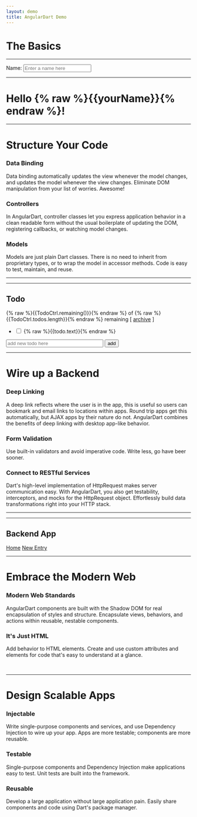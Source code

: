 ```yaml
---
layout: demo
title: AngularDart Demo
---
```


<h1 id="the-basics">The Basics</h1>
<div class="row example">
  <div class="col-md-8 app-source" app-source="hello.html hello.dart"
       annotate="hello.annotation"></div>
  <hr class="spacer" />
  <div class="col-md-4">
    <span hint></span>
    <span class="pull-right" js-fiddle="hello.html"
          style="display: none;"></span>
    <div class="tabs-spacer"></div>
    <div class="well" ng-non-bindable>
      <div class="angular-dart-example" id="hello-app">
        <label>Name:</label>
        <input type="text" ng-model="yourName"
               placeholder="Enter a name here">
        <hr>
        <h1 ng-cloak>Hello {% raw %}{{yourName}}{% endraw %}!</h1>
      </div><!-- /#hello-app -->
    </div><!-- .well -->
  </div><!-- .col-md-4 -->
</div><!-- .row -->

<hr class="shield" />

<h1 id="add-some-control">Structure Your Code</h1>
<div class="row">
  <div class="col-md-4">
    <h3>Data Binding</h3>
    <p>
      Data binding automatically updates the view whenever the model
      changes, and updates the model whenever the view changes.
      Eliminate DOM manipulation from your list of worries. Awesome!
    </p>
  </div>
  <div class="col-md-4">
    <h3>Controllers</h3>
    <p>
      In AngularDart, controller classes let you express application
      behavior in a clean readable form without the usual boilerplate of
      updating the DOM, registering callbacks, or watching model changes.
    </p>
  </div>
  <div class="col-md-4">
    <h3>Models</h3>
    <p>
      Models are just plain Dart classes. There is no need to inherit from
      proprietary types, or to wrap the model in accessor methods. Code is
      easy to test, maintain, and reuse.
    </p>
  </div><!-- /.col-md-4 -->
</div><!-- /.row -->

<hr class="spacer" />

<div class=" row example">
  <div class="col-md-8 app-source" app-source="todo.html todo.dart todo.css"
       annotate="todo.annotation"></div>
  <hr class="spacer" />
  <div class="col-md-4">
    <span hint></span>
    <span class="pull-right" js-fiddle="todo.html todo.dart todo.css"
          style="display: none;"></span>
    <div class="tabs-spacer"></div>
    <div class="well" ng-non-bindable>
      <h2>Todo</h2>
      <div class="angular-dart-example" todo-list id="todo-app" ng-cloak>
        <span>{% raw %}{{TodoCtrl.remaining()}}{% endraw %} of {% raw %}{{TodoCtrl.todos.length}}{% endraw %} remaining</span>
        [ <a href="" ng-click="TodoCtrl.archive()">archive</a> ]
        <ul class="unstyled">
          <li ng-repeat="todo in TodoCtrl.todos">
            <input type="checkbox" ng-model="todo.done">
            <span class="done-{% raw %}{{todo.done}}{% endraw %}">{% raw %}{{todo.text}}{% endraw %}</span>
          </li>
        </ul>
        <form ng-submit="TodoCtrl.addTodo()">
          <input type="text" ng-model="TodoCtrl.todoText"  size="30"
                 placeholder="add new todo here">
          <input class="btn btn-primary btn-small" type="submit" value="add">
        </form>
      </div><!-- /.angular-dart-example -->
    </div><!-- /.well -->
  </div><!-- /.col-md-4 -->
</div><!-- /.row -->

<div class="modal hide fade" style="display: none;" id="videoModal">
  <div class="modal-header">
    <a class="close" data-dismiss="modal">×</a>
    <h3>Build Single-Page Apps</h3>
  </div><!-- /.modal-header -->
  <div class="modal-body">
  </div><!-- /.modal-body -->
</div><!-- /.modal -->

<hr class="shield" />

<h1 id="wire-up-a-backend">Wire up a Backend</h1>
<div class="row">
  <div class="col-md-4">
    <h3>Deep Linking</h3>
    <p>
      A deep link reflects where the user is in the app, this is useful so
      users can bookmark and email links to locations within apps. Round
      trip apps get this automatically, but AJAX apps by their nature do
      not. AngularDart combines the benefits of deep linking with desktop
      app-like behavior.
    </p>
  </div>
  <div class="col-md-4">
    <h3>Form Validation</h3>
    <p>
      Use built-in validators and avoid imperative code. Write less, go
      have beer sooner.
    </p>
  </div>
  <div class="col-md-4">
    <h3>Connect to RESTful Services</h3>
    <p>
      Dart's high-level implementation of HttpRequest makes server
      communication easy. With AngularDart, you also get testability,
      interceptors, and mocks for the HttpRequest object. Effortlessly
      build data transformations right into your HTTP stack.
    </p>
  </div>
</div>

<hr class="spacer" />

<div class="row example">
<div class="col-md-8 app-source"
     app-source="index.html backend.dart list.html new.html"></div>
<hr class="spacer" />
<div class="col-md-4">
  <span hint></span>
  <span class="pull-right"  resource="resource" module="classlist"></span>
  <div class="tabs-spacer"></div>
  <div class="well" ng-non-bindable>
    <h2>Backend App</h2>
    <div class="angular-dart-example" id="backend-app">
<nav>
<a href="/demo/">Home</a>
<a href="/demo/new">New Entry</a>
</nav>
<ng-view></ng-view>
      </div><!-- /.well -->
    </div><!-- /.col-md-4 -->
  </div><!-- /.row -->
</div>

  <hr class="shield" />

  <h1 id="create-components">Embrace the Modern Web</h1>
<div class="row">
<div class="col-md-4">
  <h3>Modern Web Standards</h3>
  <p>
      AngularDart components are built with the Shadow DOM for real
      encapsulation of styles and structure. Encapsulate views,
      behaviors, and actions within reusable, nestable components.
  </p>
</div>
<div class="col-md-4">
  <h3>It's Just HTML</h3>
  <p>
    Add behavior to HTML elements. Create and use custom attributes and
    elements for code that's easy to understand at a glance.
  </p>
</div>
<div class="col-md-4"> &nbsp; </div>
</div>

<!--<div class="row example">TODO: Add code for example illustrating component use?</div>-->

<hr class="shield" />

<h1 id="embed-and-inject">Design Scalable Apps</h1>
<div class="row">
  <div class="col-md-4">
    <h3>Injectable</h3>
    <p>
      Write single-purpose components and services, and use Dependency
      Injection to wire up your app. Apps are more testable; components
      are more reusable.
    </p>
  </div><!-- /.col-md-4 -->
  <div class="col-md-4">
    <h3>Testable</h3>
    <p>
      Single-purpose components and Dependency Injection make applications
      easy to test. Unit tests are built into the framework.
    </p>
  </div><!-- /.col-md-4 -->
  <div class="col-md-4">
    <h3>Reusable</h3>
    <p>
      Develop a large application without large application pain. Easily
      share components and code using Dart's package manager.
    </p>
  </div><!-- /.col-md-4 -->
</div><!-- /.row -->


<!-- JavaScript at the bottom for fast page loading -->
<!-- end scripts -->

<div class="hello-code">
<!-- ============== Hello ============== -->
<script type="text/ng-template" id="hello.html">
    <div>
        <label>Name:</label>
        <input type="text" ng-model="yourName"
               placeholder="Enter a name here">
        <hr>
        <h1 ng-cloak>Hello {% raw %}{{yourName}}{% endraw %}!</h1>
    </div>
</script>
<script id="hello.dart" type="text/dart">
import 'package:angular/angular.dart';
import 'package:angular/application_factory.dart';

main() {
  applicationFactory().run();
}
</script>
<script type="text/ng-template" id="hello.annotation">
{ "hello.html":
{ "ng-app": "Tells AngularDart to be active in this portion of the page. In this case the entire document."
, "ng-model": "This links the form and the model. This means that any changes to the control update the data in your model, and when you change the model it updates the control. Try it! Type in the control and see it update below."
, "{% raw %}{{yourName}}{% endraw %}": "The <code>{% raw %}{{ }}{% endraw %}</code> are a declarative way of specifying data binding locations in the HTML. AngularDart will automatically update this text whenever the <code>yourName</code> property changes."
}
}
</script>
</div>
<div class="todo-code">
<!-- ============== TODO ============== -->
<style type="text/css" id="todo.css">
  .done-true {
      text-decoration: line-through;
      color: grey;
  }
</style>
<script id="todo.dart" type="text/dart">
import 'package:angular/angular.dart';
import 'package:angular/application_factory.dart';

/* Use the Controller annotation to indicate that this class is an
 * Angular Directive. The compiler will instantiate the directive if
 * it finds it in the DOM.
 *
 * The selector field defines the CSS selector that will trigger the
 * directive. It can be any valid CSS selector which does not cross
 * element boundaries.
 *
 * The publishAs field specifies that the directive instance should be
 * assigned to the current scope under the name specified.
 *
 * The directive's public fields are available for data binding from the view.
 * Similarly, the directive's public methods can be invoked from the view.
 */
@Controller(
    selector: '[todo-list]',
    publishAs: 'TodoCtrl')
class TodoController {
  List<Todo> todos;
  String todoText;

  TodoController() {
    todos = [
        new Todo('learn angular', true),
        new Todo('build an angular app', false)
    ];
  }

  void addTodo() {
    todos.add(new Todo(todoText, false));
    todoText = '';
  }

  int remaining() {
    var count = 0;
    for (var i = 0; i < todos.length; i++) {
      count += todos[i].done ? 0 : 1;
    }
    return count;
  }

  void archive() {
    var oldTodos = todos;
    todos = [];
    for (var i = 0; i < oldTodos.length; i++) {
      if (!oldTodos[i].done)
        todos.add(oldTodos[i]);
    }
  }
}

class Todo {
  String text;
  bool done;

  Todo(this.text, this.done);
}

class TodoModule extends Module {
  TodoModule() {
    type(TodoController);
  }
}

main() {
  applicationFactory()
      .addModule(new TodoModule())
      .run();
}
</script>
<script type="text/ng-template" id="todo.html">
  <h2>Todo</h2>
  <div todo-list ng-cloak>
  <span>
    {% raw %}{{TodoCtrl.remaining()}}{% endraw %} of {% raw %}{{TodoCtrl.todos.length}}{% endraw %} remaining
  </span>
      [ <a href="" ng-click="TodoCtrl.archive()">archive</a> ]
      <ul class="unstyled">
          <li ng-repeat="todo in TodoCtrl.todos">
              <input type="checkbox" ng-model="todo.done">
              <span class="done-{% raw %}{{todo.done}}{% endraw %}">{% raw %}{{todo.text}}{% endraw %}</span>
          </li>
      </ul>
      <form ng-submit="TodoCtrl.addTodo()">
          <input type="text" ng-model="TodoCtrl.todoText"  size="30"
                 placeholder="add new todo here">
          <input class="btn-primary" type="submit" value="add">
      </form>
  </div>
</script>
<script type="text/ng-template" id="todo.annotation">
  { "todo.html":
  { "ng-app": "Tells AngularDart to be active in this portion of the page. In this case the entire document."
  , "angular.min.js": "Load AngularJS."
  , "todo.js": "Your behavior lives in JavaScript controllers."
  , "ng-controller": "The behavior of content under this element will be managed using the <code>TodoCtrl</code> class defined in <code>todo.js</code>."
  , "{% raw %}{{remaining()}}{% endraw %}": "The <code>{% raw %}{{ }}{% endraw %}</code> are a declarative way of specifying data binding locations in the HTML. AngularDart will automatically update this text whenever the <code>remaining()</code> function return value changes."
  , "ng-click": "Instead of registering event-handlers, you declare which method on the controller to call. Here clicking the link will call <code>archive()</code> method."
  , "ng-repeat": "Use <code>ng-repeat</code> to unroll a collection. Here, for every object in <code>todos</code>, AngularDart will create new copy of the <code>&lt;li&gt;</code> element. When objects are added to the <code>todos</code> collection the <code>ng-repeat</code> automatically adds new <code>&lt;li&gt;</code> elements into the DOM. Similarly when the objects are removed from <code>todos</code> then the corresponding <code>&lt;li&gt;</code> element is removed as well. This is one of the most versatile directives in AngularDart."
  , "ng-model": "This links the form and the model. This means that any changes to the control update the data in your model, and when you change the model it updates the control. AngularDart automatically copies the state of the checkbox into <code>todo.done</code>. Conversely, if you update <code>todo.done</code> you will see the checkbox respond accordingly."
  , "{% raw %}{{todo.done}}{% endraw %}": "To show strikethroughs for completed tasks we have created a CSS class <code>done-true</code>. When the <code>todo.done</code> is <code>true</code> the resulting CSS selector is <code>done-true</code> which then applies the strikethrough."
  , "ng-submit": "Intercepts form submission and instead calls <code>addTodo()</code>. Inside this method we read the <code>todoText</code> property and insert it into the <code>todos</code> collection."
  }

  , "todo.css":
  { ".done-true": "Add strikethrough decoration when the task is done."
  }

  , "todo.js":
  { "TodoCtrl": "The controller is the code behind the view. You can clearly see your application behavior because there is no DOM manipulation or framework specific boilerplate. Just simple, readable JavaScript."
  , "$scope": "<code>$scope</code> contains your model data. It is the glue between the controller and the view. The <code>$scope</code> is just one of the services that can be injected into the controller."
  , "todos": "We are creating the model with two initial todo items. Notice that a you simply assign your model to the <code>$scope</code> and AngularDart reflects the state in the UI automatically. The model data is a Plain-Old-JavaScript-Object no need to wrap it in proxy or accesses the property through special setter methods."
  , "addTodo": "We are assigning the behavior into the <code>$scope</code> so that the <code>ng-click</code> can invoke it."
  , "push": "This is unmodified <code>Array.push</code> method. Calling it updates the model, which then updates the view through data-binding. The <code>ng&ndash;repeat</code> is bound to this array. It automatically unrolls the array and adds the new DOM element into the view. (see <code>ng&ndash;repeat</code> in <code>index.html</code> tab.)"
  , "todoText": "Because of  bi-directional data-binding, the model is always up to date. This means that we can simply read the state of the user input. No need for registering callbacks, event listeners or using framework dependent API."
  , "''": "Writing to the form controls is just as easy. The data-binding will clear the control for us."
  , "remaining": "This is a computed property. No need to define its dependencies or worry about when it needs to be updated."
  , "[]": "You can replace the model with new instance at any time, without doing any special model listener registration."
  }
  }
</script>
</div>
<div class="classlist-code">
    <!-- ============== Classlist ============== -->
    <script id="backend.dart" type="text/dart">
import 'package:angular/angular.dart';
import 'package:angular/application_factory.dart';
import 'package:angular/routing/module.dart';
import 'package:firebase/firebase.dart';
import 'package:angularfire/angularfire.dart';

class BackendAppModule extends Module {
  BackendAppModule() {
    type(SystemPanelCtrl);
    type(NewEntryFormCtrl);
    type(FirebaseResultsAdapter);
    value(RouteInitializerFn, backendAppRouteInit);
  }
}

void backendAppRouteInit(Router router, ViewFactory view) {
  router.root
      ..addRoute(
          name: 'new',
          path: '/demo/new',
          enter: view('./new.html'))
      ..addRoute(
          defaultRoute: true,
          name: 'demohome',
          path: '/demo/',
          enter: view('./list.html'));
}

@Injectable()
class FirebaseResultsAdapter {
  static const String BASE = 'https://angular-dart-homepage.firebaseio.com/';
  AngularFire _results;

  FirebaseResultsAdapter() {
    Firebase fb = new Firebase(BASE);
    _results = new AngularFire(fb);
  }

  AngularFire get results =>  _results;
}

@Controller(
  selector: '[system-panel]',
  publishAs: 'panel')
class SystemPanelCtrl {
  final Scope scope;
  bool filterOn = false;
  List results;

  SystemPanelCtrl(RouteProvider routeProvider, this.scope,
                  FirebaseResultsAdapter adapter) {
    Map params = routeProvider.parameters;
    results = adapter.results.values;
  }
}

class SystemEntry {
  static Map<String, String> statusValues() => const {
    "functional"    : "Operations Normal!",
    "unpredictable" : "Runs OK ... Sometimes",
    "crashing"      : "Ughh? What's going on?",
    "offline"       : "Nope. It's not responding"
  };

  static Map<String, String> topicValues() => const {
    "webserver" : "Webserver",
    "db"        : "Database Engine",
    "billing"   : "Billing System",
    "coffee"    : "Coffee Machine"
  };

  String statusKey, topicKey, status, topic;

  SystemEntry(this.topicKey, this.statusKey) {
    topic  = SystemEntry.topicValues()[topicKey];
    status = SystemEntry.statusValues()[statusKey];
  }

  Map<String, String> export() => {
    'topicKey': topicKey,
    'topic': topic,
    'statusKey': statusKey,
    'status': status
  };
}

@Controller(
  selector: '[entry-form-ctrl]',
  publishAs: 'form')
class NewEntryFormCtrl {
  final Scope _scope;
  final NgForm _form;
  final Router _router;

  AngularFire _results;
  String topicKey;
  String statusKey;
  List statuses;
  List topics;

  NewEntryFormCtrl(this._router, this._scope, this._form,
                   FirebaseResultsAdapter adapter) {
    topics   = formatAsOptions(SystemEntry.topicValues());
    statuses = formatAsOptions(SystemEntry.statusValues());
    _results = adapter.results;
  }

  List formatAsOptions(Map items) {
    var options = [];
    items.forEach((value, title) {
      options.add({
        'value' : value,
        'title' : title
      });
    });
    return options;
  }

  submit() {
    SystemEntry entry = new SystemEntry(topicKey, statusKey);
    print(entry.export());
    _results.add(entry.export());
    _router.gotoUrl('home');
  }
}

main() {
  applicationFactory()
      .addModule(new BackendAppModule())
      .run();
}
    </script>
    <script type="text/ng-template" id="index.html">
      <nav>
        <a href="/">Home</a>
        <a href="/new">New Entry</a>
      </nav>
      <ng-view></ng-view>
    </script>
    <script type="text/ng-template" id="list.html">
      <div system-panel ng-cloak>
        <h2>Website Uptime Status</h2>
        <div ng-repeat="entry in panel.results">
          {% raw %}{{ $index + 1 }}{% endraw %}: {% raw %}{{ entry.$value.topic }}{% endraw %} - {% raw %}{{ entry.$value.status }}{% endraw %}
        </div>
      </div>
    </script>
    <script type="text/ng-template" id="new.html">
<form entry-form-ctrl ng-submit="form.submit()" novalidate ng-cloak>

  <div class="field">
    <label>Topic:</label>
    <select required ng-model="form.topicKey" required>
      <option ng-repeat="result in form.topics" value="{% raw %}{{ result['value'] }}{% endraw %}">
        {% raw %}{{ result['title'] }}{% endraw %}</option>
    </select>
  </div>

  <div class="field">
    <label>Status:</label>
    <select required ng-model="form.statusKey" required>
      <option ng-repeat="result in form.statuses" value="{% raw %}{{ result['value'] }}{% endraw %}">
        {% raw %}{{ result['title'] }}{% endraw %}</option>
    </select>
  </div>

  <nav>
    <input type="submit" />
  </nav>
</form>
</script>


<script type="text/ng-template" id="project.annotation">
    { "index.html":
    { "ng-app": "Tells AngularDart to be active in this portion of the page. In this case the entire document."
    , "classlist": "The <code>ng-app</code> activates the <code>classlist</code> module for this page region. This lets you have modules that run in different parts of the page."
    , "firebase/firebase.dart": "Load the Dart version of the Firebase SDK."
    , "firebase/angularFire.dart": "Load the AngularDart bindings for Firebase."
    , "classlist.dart": "The <code>classlist.dart</code> file contains the controllers which specify your application’s behavior."
    , "ng-view": "We’re marking this <code>&lt;div&gt;</code> as the place we’ll load partial pages or “views”. The surrounding page will stay static while we load changing UI into this section. In this case, we’ll be switching between a list of “projects” and the form to add new or edit existing “projects”."
    }
    , "classlist.dart":
    { "classlist": "This defines the <code>classlist</code> module. You use modules to configure existing services, and define new services, directives, filters, and so on. Here, we’ll set up ‘routes’ that map URLs to partials. AngularJS watches the browser location and automatically updates the partial when the URL changes."
    , "firebase": "Modules can depend on other modules. Here, <code>classlist</code> needs <code>firebase</code> which handles the persistence for this application."
    , "value": "Define a singleton object that can be injected into controllers and services."
    , "fbURL": "The URL to the firebase collection to which we want to bind."
    , "angularFireCollection": "A service provided by angularFire.dart for binding to a Firebase collection."
    , "config": "You use <code>config()</code> to configure existing services. Here, we’re configuring the <code>$routeProvider</code> responsible for mapping URL paths to partials."
    , "controller": "Define a controller function that can be attached to the DOM using <code>ng-controller</code> or to a view template by specifying it in the route configuration."
    , "when": "When the URL is <code>/</code> it will load <code>list.html</code> into the view and attach the <code>ListCtrl</code> controller. You can instantly get an overview of an app's structure by reading the route definitions."
    , "/edit/:projectId": "This route definition has a colon ':' in it. You use colons to make a component of the URL available to your controller. So now, <code>EditCtrl</code> can refer to the <code>projectId</code> property which tells it which project to edit."
    , "otherwise": "The <code>otherwise</code> route specifies which view to display when the URL doesn’t match any of the explicit routes. It’s the default."
    , "Projects": "<code>Projects</code> is an instance of <code>angularFireCollection</code>, and is defined in the <code>projects</code> module. It exposes method to add, remove and update projects in the collection. Its purpose is to abstract the server communication. This lets the controller focus on the behavior rather than the complexities of server access."
    , "$scope": "We can immediately assign the set of projects to our scope, and they will be displayed in the view."
    , "$timeout": "The callback for Projects.add is called asynchronously, and we have to use $timeout to ensure $location has the right context when it executes."
    , "$location": "You use the <code>$location</code> service to access the browser's location."
    , "angularFire": "The <code>angularFire</code> method binds a <code>Project</code> from the server to a local <code>$scope</code> variable, in this case, <code>remote</code>."
    , "path": "Use the <code>path</code> method to change the application's 'deep-linking' location. Changing the URL will automatically activate the new route, and transition the application to display that view -- in this case, the <code>/edit/</code> view."
    , "$routeParams": "Here, we ask AngularJS to inject the <code>$routeParams</code> service.  We use it to access the parameters extracted from the route path definitions."
    , "projectId": "This extracts the <code>projectId</code> from the URL. This allows the controller to use deep-linking information for processing."
    , "isClean": "Determines whether the user has modified the form. We use this information to enable the save button in the view."
    , "destroy": "Called when the user clicks the delete button in the view."
    , "save": "Called when the user clicks the save button in the view."
    , "null": "We can delete an object by simply setting its value to null."
    }
    }
</script>
</div>
<div class="tabs-code">
<!-- ============== Tabs ============== -->
<script id="components.js" type="text/dart">
  angular.module('components', [])

    .directive('tabs', function() {
      return {
        restrict: 'E',
        transclude: true,
        scope: {},
        controller: function($scope, $element) {
          var panes = $scope.panes = [];

          $scope.select = function(pane) {
            angular.forEach(panes, function(pane) {
              pane.selected = false;
            });
            pane.selected = true;
          }

          this.addPane = function(pane) {
            if (panes.length == 0) $scope.select(pane);
            panes.push(pane);
          }
        },
        template:
          '<div class="tabbable">' +
            '<ul class="nav nav-tabs">' +
              '<li ng-repeat="pane in panes" ng-class="{active:pane.selected}" ng-cloak>'+
                '<a href="" ng-click="select(pane)">{% raw %}{{pane.title}}{% endraw %}</a>' +
              '</li>' +
            '</ul>' +
            '<div class="tab-content" ng-transclude></div>' +
          '</div>',
        replace: true
      };
    })

    .directive('pane', function() {
      return {
        require: '^tabs',
        restrict: 'E',
        transclude: true,
        scope: { title: '@' },
        link: function(scope, element, attrs, tabsCtrl) {
          tabsCtrl.addPane(scope);
        },
        template:
          '<div class="tab-pane" ng-class="{active: selected}" ng-transclude>' +
          '</div>',
        replace: true
      };
    })
</script>
<script>
    angular.module('app-us', ['app', 'ngLocal.us']);
    angular.module('app-sk', ['app', 'ngLocal.sk']);
</script>
<script id="app.js" type="text/dart">
  angular.module('app', ['components'])

  .controller('BeerCounter', function($scope, $locale) {
    $scope.beers = [0, 1, 2, 3, 4, 5, 6];
    if ($locale.id == 'en-us') {
      $scope.beerForms = {
        0: 'no beers',
        one: '{} beer',
        other: '{} beers'
      };
    } else {
      $scope.beerForms = {
        0: 'žiadne pivo',
        one: '{} pivo',
        few: '{} pivá',
        other: '{} pív'
      };
    }
  });
</script>
<script type="text/ng-template" id="tabs.html">
    <tabs>
        <pane title="Localization" ng-cloak>
            Date: {% raw %}{{ '2012-04-01' | date:'fullDate' }}{% endraw %} <br>
            Currency: {% raw %}{{ 123456 | currency }}{% endraw %} <br>
            Number: {% raw %}{{ 98765.4321 | number }}{% endraw %} <br>
        </pane>
        <pane title="Pluralization">
            <div ng-controller="BeerCounter">
                <div ng-repeat="beerCount in beers">
                    <ng-pluralize count="beerCount" when="beerForms"></ng-pluralize>
                </div>
            </div>
        </pane>
    </tabs>
</script>
<script type="text/ng-template" id="tabs.annotation">
    { "tabs.html":
    { "\"app\"": "The <code>ng-app</code> activates the <code>app</code> module for this page region. The module contains the BeerCounter controller and has a dependency on the <code>components</code> module, which contains the HTML extension (directives) for <code>&lt;tabs&gt;</code> and <code>&lt;pane&gt;</code> components."
    , "tabs": "We've extended HTML's vocabulary with a custom <code>tabs</code> element. The <code>tabs</code> abstracts the complex HTML structure and behavior necessary for rendering of tabs. The result is a more readable view and very easily reusable syntax."
    , "pane": "Again, we've extended the HTML vocabulary with a custom <code>pane</code> element. The <code>pane</code> element renders the panes of each tab. The result is a more readable view."
    , "title": "Components can take input parameters in the form of HTML attributes. In this case the <code>title</code> attribute specifies the tab's text."
    , "Localization": "An example demonstrating localization features of AngularJS: date, number and currency formatting."
    , "Pluralization": "An example demonstrating pluralization features of AngularJS. Notice that that the plural form of 'beer' changes in 'SK' locale at zero, one, two, and five beers."
    , "BeerCounter": "We use the <code>BeerCounter</code> controller to set up counting rules depending on the locale."
    , "ng-pluralize": "The <code>ng-pluralize</code> directive selects the right plural format for each locale. Unlike English, other languages often have complex plural rules depending on the number of items involved."
    , "count": "Binds to the number property. The count becomes the selector for the plural form to choose."
    , "when": "Binds to pluralization rules. The rules are unique for each locale and language combination."
    }
    , "components.js":
    { "directive": "Use the module's <code>directive()</code> method to define new HTML vocabulary for our components. "
    , "tabs": "Define the <code>&lt;tabs&gt;</code> component."
    , "controller": "Just like with the application, the component can have a controller that provides the component's behavior."
    , "$element": "Current DOM element of the component."
    , "$scope": "Current scope of the component."
    , "select": "Publish a <code>select()</code> method which will be used by the view to switch between tabs."
    , "addPane": "Components often need to collaborate together as a unit. In our case the <code>&lt;pane&gt;</code> will use the <code>addPane()</code> method to be register itself with its <code>&lt;tabs&gt;</code> container."
    , "template": "The <code>template</code> is the HTML which needs to be rendered by the browser instead of the <code>&lt;tabs&gt;</code> placeholder. Notice that the HTML in this template can have other directives within it."
    , "restrict": "The <code>restrict</code> specifies the HTML format of the component. In this case the <code>&lt;tabs&gt;</code> must be an HTML element."
    , "ng-transclude": "Marks the location where the contents of the <code>&lt;tabs&gt;</code> element will be placed."
    , "transclude": "Specifies that when AngularJS replaces the <code>&lt;tabs&gt;</code> element with the expanded HTML that it should place the original content somewhere specified by an <code>ng-transclude</code> directive (see below)."
    , "scope": "Our component needs to have a private scope so that its view properties are not accidentally modified outside the <code>&lt;tabs&gt;</code>. If you do need to expose attributes, you can declare input/output attributes. See the <code>&lt;pane&gt;</code> component below for an example."
    , "replace": "Tells AngularJS that the original <code>&lt;tabs&gt;</code> element should be replaced with the <code>template</code> rather than appending to it."
    , "active": "We set the <code>active</code> CSS class to show the currently active tab."
    , "require": "Specify that the <code>&lt;pane&gt;</code> component must be inside a <code>&lt;tabs&gt;</code> component. This gives the <code>&lt;pane&gt;</code> component to access to the <code>&lt;tabs&gt;</code>' controller methods -- the <code>addPane()</code> method in this case."
    , "tabsCtrl": "As we've specified we <code>require</code> the <code>&lt;tabs&gt;</code> as our container, we get passed its controller instance."
    , "ng-click": "Select the clicked tab."
    , "bind": "Specifies how is the <code>title</code> attribute on the <code>&lt;pane&gt;</code> element interpreted. The <code>bind</code> strategy copies the interpolated value to <code>&lt;pane&gt;</code>'s scope. This makes <code>title</code> available for binding in <code>template</code>."
    }
    , "app.js":
    { "$locale": "The <code>$locale</code> service contains meta-data for the current locale. There are AngularJS locale modules available for each language locale combination."
    , "beers": "Set up beers counting array. We will iterate over this array and see how the 'beers' count gets rendered for each count."
    , "id": "Create different pluralization rules based on locale. In an actual app, one would load a different module which would contain translation as well as localization rules for each language."
    , "beerForms": "Pluralization rules for English."
    , "components": "The <code>app</code> module declares a dependency on the <code>components</code> module, which ensures that the directives in the <code>components</code> module are also loaded into the application."
    }
    }
</script>
</div>


<script src="https://ajax.googleapis.com/ajax/libs/jquery/1.7.1/jquery.min.js"></script>
<script src="//netdna.bootstrapcdn.com/bootstrap/3.1.0/js/bootstrap.min.js"></script>
<script src="/google-code-prettify/prettify.min.js"></script>
<link href="/google-code-prettify/prettify.css" type="text/css" rel="stylesheet">

<script>
    $().dropdown();
</script>
<script src="../js/homepage.js"></script>
<script src="https://ajax.googleapis.com/ajax/libs/angularjs/1.2.10/angular-resource.min.js"></script>
<script src="https://ajax.googleapis.com/ajax/libs/angularjs/1.2.10/angular-route.min.js"></script>

<script src="https://cdn.firebase.com/v0/firebase.js"></script>
<script src="http://firebase.github.io/angularFire/angularFire.js"></script>
<script src="http://code.angularjs.org/1.2.4/i18n/angular-locale_sk.js"></script>
<script src="http://code.angularjs.org/1.2.4/i18n/angular-locale_en-us.js"></script>
<script>
    angular.module('ngLocal.sk', [])._invokeQueue.push(angular.module('ngLocale')._invokeQueue[0]);
    angular.module('ngLocal.us', [])._invokeQueue.push(angular.module('ngLocale')._invokeQueue[0]);
    angular.bootstrap(document, ['ngRoute', 'homepage', 'ngLocal.us']);
</script>

<script type="text/javascript" src="https://apis.google.com/js/platform.js"></script>

<script type="application/dart" src="../dart/examples.dart"></script>
<script type="text/javascript" src="../dart/packages/browser/dart.js"></script>
<script type="text/javascript" src="../dart/packages/browser/interop.js"></script>